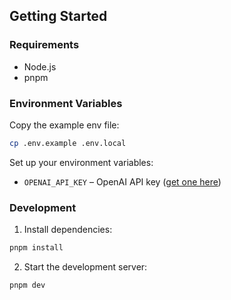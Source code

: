 ## Getting Started

### Requirements

- Node.js
- pnpm

### Environment Variables

Copy the example env file:

```bash
cp .env.example .env.local
```

Set up your environment variables:

- `OPENAI_API_KEY` – OpenAI API key ([get one here](https://platform.openai.com/account/api-keys))

### Development

1. Install dependencies:

```bash
pnpm install
```

2. Start the development server:

```bash
pnpm dev
```
